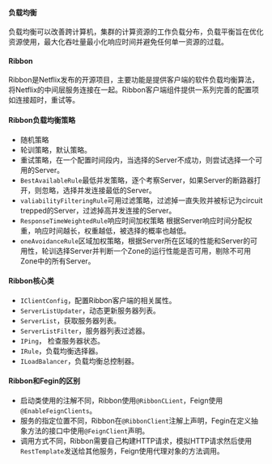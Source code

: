 #### 负载均衡

负载均衡可以改善跨计算机，集群的计算资源的工作负载分布，负载平衡旨在优化资源使用，最大化吞吐量最小化响应时间并避免任何单一资源的过载。

#### Ribbon

Ribbon是Netflix发布的开源项目，主要功能是提供客户端的软件负载均衡算法，将Netflix的中间层服务连接在一起。Ribbon客户端组件提供一系列完善的配置项如连接超时，重试等。

#### Ribbon负载均衡策略

- 随机策略
- 轮训策略，默认策略。
- 重试策略，在一个配置时间段内，当选择的Server不成功，则尝试选择一个可用的Server。
- `BestAvailableRule`最低并发策略，逐个考察Server，如果Server的断路器打开，则忽略，选择并发连接最低的Server。
- `valiabilityFilteringRule`可用过滤策略，过滤掉一直失败并被标记为circuit trepped的Server，过滤掉高并发连接的Server。
- `ResponseTimeWeightedRule`响应时间加权策略 根据Server响应时间分配权重，响应时间越长，权重越低，被选择的概率也越低。
- `oneAvoidanceRule`区域加权策略，根据Server所在区域的性能和Server的可用性，轮训选择Server并判断一个Zone的运行性能是否可用，剔除不可用Zone中的所有Server。

#### Ribbon核心类

- `IClientConfig`，配置Ribbon客户端的相关属性。
- `ServerListUpdater`，动态更新服务器列表。
- `ServerList`，获取服务器列表。
- `ServerListFilter`，服务器列表过滤器。
- `IPing`， 检查服务器状态。
- `IRule`，负载均衡选择器。
- `ILoadBalancer`，负载均衡总控制器。

#### Ribbon和Fegin的区别

- 启动类使用的注解不同，Ribbon使用`@RibbonCLient`，Feign使用`@EnableFeignClients`。
- 服务的指定位置不同，Ribbon在`@RibbonClient`注解上声明，Fegin在定义抽象方法的接口中使用`@FeignClient`声明。
- 调用方式不同，Ribbon需要自己构建HTTP请求，模拟HTTP请求然后使用`RestTemplate`发送给其他服务，Feign使用代理对象的方法调用。